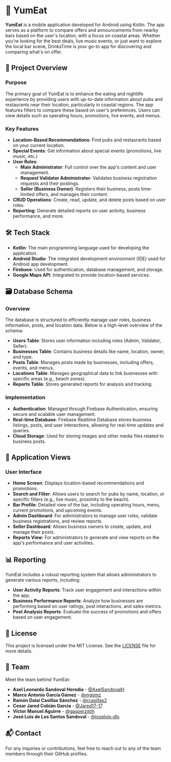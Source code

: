
# 🍜 YumEat

**YumEat** is a mobile application developed for Android using Kotlin. The app serves as a platform to compare offers and announcements from nearby bars based on the user's location, with a focus on coastal areas. Whether you're looking for the best deals, live music events, or just want to explore the local bar scene, DrinksTime is your go-to app for discovering and comparing what's on offer.

## 🎯 Project Overview

### Purpose

The primary goal of YumEat is to enhance the eating and nightlife experience by providing users with up-to-date information about pubs and restaurants near their location, particularly in coastal regions. The app features filters to compare these based on user's preferences. Users can view details such as operating hours, promotions, live events, and menus. 

### Key Features

- **Location-Based Recommendations**: Find pubs and restaurants based on your current location.
- **Special Events**: Get information about special events (promotions, live music, etc.)
- **User Roles**: 
  - **Main Administrator**: Full control over the app's content and user management.
  - **Request Validator Administrator**: Validates business registration requests and their postings.
  - **Seller (Business Owner)**: Registers their business, posts time-limited offers, and manages their content.
- **CRUD Operations**: Create, read, update, and delete posts based on user roles.
- **Reporting**: Generate detailed reports on user activity, business performance, and more.

## 🛠️ Tech Stack

- **Kotlin**: The main programming language used for developing the application.
- **Android Studio**: The integrated development environment (IDE) used for Android app development.
- **Firebase**: Used for authentication, database management, and storage.
- **Google Maps API**: Integrated to provide location-based services.

## 🗃️ Database Schema

### Overview

The database is structured to efficiently manage user roles, business information, posts, and location data. Below is a high-level overview of the schema:

- **Users Table**: Stores user information including roles (Admin, Validator, Seller).
- **Businesses Table**: Contains business details like name, location, owner, and type.
- **Posts Table**: Manages posts made by businesses, including offers, events, and menus.
- **Locations Table**: Manages geographical data to link businesses with specific areas (e.g., beach zones).
- **Reports Table**: Stores generated reports for analysis and tracking.

### Implementation

- **Authentication**: Managed through Firebase Authentication, ensuring secure and scalable user management.
- **Real-time Database**: Firebase Realtime Database stores business listings, posts, and user interactions, allowing for real-time updates and queries.
- **Cloud Storage**: Used for storing images and other media files related to business posts.

## 📱 Application Views

### User Interface

- **Home Screen**: Displays location-based recommendations and promotions.
- **Search and Filter**: Allows users to search for pubs by name, location, or specific filters (e.g., live music, proximity to the beach).
- **Bar Profile**: Detailed view of the bar, including operating hours, menu, current promotions, and upcoming events.
- **Admin Dashboard**: For administrators to manage user roles, validate business registrations, and review reports.
- **Seller Dashboard**: Allows business owners to create, update, and manage their posts.
- **Reports View**: For administrators to generate and view reports on the app's performance and user activities.

## 📊 Reporting

YumEat includes a robust reporting system that allows administrators to generate various reports, including:

- **User Activity Reports**: Track user engagement and interactions within the app.
- **Business Performance Reports**: Analyze how businesses are performing based on user ratings, post interactions, and sales metrics.
- **Post Analysis Reports**: Evaluate the success of promotions and offers based on user engagement.

## 📜 License

This project is licensed under the MIT License. See the [LICENSE](LICENSE) file for more details.

## 👥 Team

Meet the team behind YumEat:

- **Axel Leonardo Sandoval Heredia** - [@AxelSandovalH](https://github.com/AxelSandovalH)
- **Marco Antonio García Gámez** - [@mggmz](https://github.com/mggmz)
- **Ramón Dalai Casillas Sánchez** - [@rcasillas2](https://github.com/rcasillas2)
- **Cesar Jared Cobián García** - [@Jared17-17](https://github.com/Jared17-17)
- **Víctor Manuel Aguirre** - [@gasperzitoh](https://github.com/gasperzitoh)
- **José Luis de Los Santos Sandoval** - [@joseluis-dls](https://github.com/joseluis-dls)

## 📬 Contact

For any inquiries or contributions, feel free to reach out to any of the team members through their GitHub profiles.
